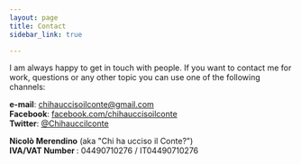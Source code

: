 ```yaml
---
layout: page
title: Contact
sidebar_link: true

---
```



<p>
I am always happy to get in touch with people.
If you want to contact me for work, questions or any other topic you can use one of the following channels:
</p>
 <p>
<b>e-mail</b>:  <a href="mailto:chihauccisoilconte@gmail.com" target="_blank">chihauccisoilconte@gmail.com </a><br>
<b>Facebook</b>:  <a href="https://www.facebook.com/ChiHaUccisoIlConte/" target="_blank">facebook.com/chihauccisoilconte </a><br>
<b>Twitter</b>:  <a href="https://twitter.com/Chihauccilconte" target="_blank">@Chihauccilconte </a><br>
</p>

<p> <b> Nicolò Merendino</b> (aka "Chi ha ucciso il Conte?") <br>
<b> IVA/VAT Number </b>: 04490710276 / IT04490710276 </p>




